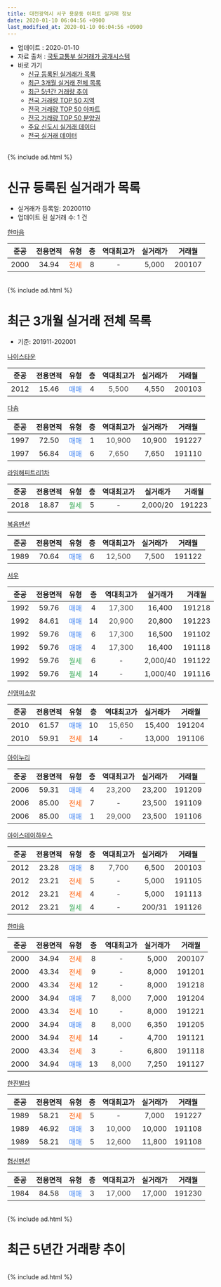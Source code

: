 ```yaml
---
title: 대전광역시 서구 용문동 아파트 실거래 정보
date: 2020-01-10 06:04:56 +0900
last_modified_at: 2020-01-10 06:04:56 +0900
---
```


* 업데이트 : 2020-01-10
* 자료 출처 : [국토교통부 실거래가 공개시스템](http://rt.molit.go.kr)
* 바로 가기
    * [신규 등록된 실거래가 목록](#신규-등록된-실거래가-목록)
    * [최근 3개월 실거래 전체 목록](#최근-3개월-실거래-전체-목록)
    * [최근 5년간 거래량 추이](#최근-5년간-거래량-추이)
    * [전국 거래량 TOP 50 지역](https://inasie.github.io/apt-trade-info/최근-3개월-전국에서-가장-거래가-많이-발생한-지역)
    * [전국 거래량 TOP 50 아파트](https://inasie.github.io/apt-trade-info/최근-3개월-전국에서-가장-거래가-많이-발생한-아파트)
    * [전국 거래량 TOP 50 분양권](https://inasie.github.io/apt-trade-info/최근-3개월-전국에서-가장-거래가-많이-발생한-분양권)
    * [주요 신도시 실거래 데이터](https://inasie.github.io/apt-trade-info/주요-신도시)
    * [전국 실거래 데이터](https://inasie.github.io/apt-trade-info/전국)
<br>
{% include ad.html %}
<br>

# 신규 등록된 실거래가 목록
* 실거래가 등록일: 20200110
* 업데이트 된 실거래 수: 1 건


[한마음](https://search.naver.com/search.naver?query=%EB%8C%80%EC%A0%84%EA%B4%91%EC%97%AD%EC%8B%9C+%EC%84%9C%EA%B5%AC+%EC%9A%A9%EB%AC%B8%EB%8F%99+%ED%95%9C%EB%A7%88%EC%9D%8C)

|준공|전용면적|유형|층|역대최고가|실거래가|거래월|
|:---:|:---:|:---:|:---:|:---:|:---:|:---:|
|2000|34.94|<span style="color:#ff5a00">전세</span>|8|<span style="color:#444444">-</span>|5,000|200107|


<br>
{% include ad.html %}
<br>

# 최근 3개월 실거래 전체 목록
* 기준: 201911-202001


[나이스타운](https://search.naver.com/search.naver?query=%EB%8C%80%EC%A0%84%EA%B4%91%EC%97%AD%EC%8B%9C+%EC%84%9C%EA%B5%AC+%EC%9A%A9%EB%AC%B8%EB%8F%99+%EB%82%98%EC%9D%B4%EC%8A%A4%ED%83%80%EC%9A%B4)

|준공|전용면적|유형|층|역대최고가|실거래가|거래월|
|:---:|:---:|:---:|:---:|:---:|:---:|:---:|
|2012|15.46|<span style="color:#4285f3">매매</span>|4|<span style="color:#444444">5,500</span>|4,550|200103|

[다솜](https://search.naver.com/search.naver?query=%EB%8C%80%EC%A0%84%EA%B4%91%EC%97%AD%EC%8B%9C+%EC%84%9C%EA%B5%AC+%EC%9A%A9%EB%AC%B8%EB%8F%99+%EB%8B%A4%EC%86%9C)

|준공|전용면적|유형|층|역대최고가|실거래가|거래월|
|:---:|:---:|:---:|:---:|:---:|:---:|:---:|
|1997|72.50|<span style="color:#4285f3">매매</span>|1|<span style="color:#444444">10,900</span>|10,900|191227|
|1997|56.84|<span style="color:#4285f3">매매</span>|6|<span style="color:#444444">7,650</span>|7,650|191110|

[라임해피트리1차](https://search.naver.com/search.naver?query=%EB%8C%80%EC%A0%84%EA%B4%91%EC%97%AD%EC%8B%9C+%EC%84%9C%EA%B5%AC+%EC%9A%A9%EB%AC%B8%EB%8F%99+%EB%9D%BC%EC%9E%84%ED%95%B4%ED%94%BC%ED%8A%B8%EB%A6%AC1%EC%B0%A8)

|준공|전용면적|유형|층|역대최고가|실거래가|거래월|
|:---:|:---:|:---:|:---:|:---:|:---:|:---:|
|2018|18.87|<span style="color:#34a853">월세</span>|5|<span style="color:#444444">-</span>|2,000/20|191223|

[복음맨션](https://search.naver.com/search.naver?query=%EB%8C%80%EC%A0%84%EA%B4%91%EC%97%AD%EC%8B%9C+%EC%84%9C%EA%B5%AC+%EC%9A%A9%EB%AC%B8%EB%8F%99+%EB%B3%B5%EC%9D%8C%EB%A7%A8%EC%85%98)

|준공|전용면적|유형|층|역대최고가|실거래가|거래월|
|:---:|:---:|:---:|:---:|:---:|:---:|:---:|
|1989|70.64|<span style="color:#4285f3">매매</span>|6|<span style="color:#444444">12,500</span>|7,500|191122|

[서우](https://search.naver.com/search.naver?query=%EB%8C%80%EC%A0%84%EA%B4%91%EC%97%AD%EC%8B%9C+%EC%84%9C%EA%B5%AC+%EC%9A%A9%EB%AC%B8%EB%8F%99+%EC%84%9C%EC%9A%B0)

|준공|전용면적|유형|층|역대최고가|실거래가|거래월|
|:---:|:---:|:---:|:---:|:---:|:---:|:---:|
|1992|59.76|<span style="color:#4285f3">매매</span>|4|<span style="color:#444444">17,300</span>|16,400|191218|
|1992|84.61|<span style="color:#4285f3">매매</span>|14|<span style="color:#444444">20,900</span>|20,800|191223|
|1992|59.76|<span style="color:#4285f3">매매</span>|6|<span style="color:#444444">17,300</span>|16,500|191102|
|1992|59.76|<span style="color:#4285f3">매매</span>|4|<span style="color:#444444">17,300</span>|16,400|191118|
|1992|59.76|<span style="color:#34a853">월세</span>|6|<span style="color:#444444">-</span>|2,000/40|191122|
|1992|59.76|<span style="color:#34a853">월세</span>|14|<span style="color:#444444">-</span>|1,000/40|191116|

[신영미소랑](https://search.naver.com/search.naver?query=%EB%8C%80%EC%A0%84%EA%B4%91%EC%97%AD%EC%8B%9C+%EC%84%9C%EA%B5%AC+%EC%9A%A9%EB%AC%B8%EB%8F%99+%EC%8B%A0%EC%98%81%EB%AF%B8%EC%86%8C%EB%9E%91)

|준공|전용면적|유형|층|역대최고가|실거래가|거래월|
|:---:|:---:|:---:|:---:|:---:|:---:|:---:|
|2010|61.57|<span style="color:#4285f3">매매</span>|10|<span style="color:#444444">15,650</span>|15,400|191204|
|2010|59.91|<span style="color:#ff5a00">전세</span>|14|<span style="color:#444444">-</span>|13,000|191106|

[아이누리](https://search.naver.com/search.naver?query=%EB%8C%80%EC%A0%84%EA%B4%91%EC%97%AD%EC%8B%9C+%EC%84%9C%EA%B5%AC+%EC%9A%A9%EB%AC%B8%EB%8F%99+%EC%95%84%EC%9D%B4%EB%88%84%EB%A6%AC)

|준공|전용면적|유형|층|역대최고가|실거래가|거래월|
|:---:|:---:|:---:|:---:|:---:|:---:|:---:|
|2006|59.31|<span style="color:#4285f3">매매</span>|4|<span style="color:#444444">23,200</span>|23,200|191209|
|2006|85.00|<span style="color:#ff5a00">전세</span>|7|<span style="color:#444444">-</span>|23,500|191109|
|2006|85.00|<span style="color:#4285f3">매매</span>|1|<span style="color:#444444">29,000</span>|23,500|191106|

[아이스테이하우스](https://search.naver.com/search.naver?query=%EB%8C%80%EC%A0%84%EA%B4%91%EC%97%AD%EC%8B%9C+%EC%84%9C%EA%B5%AC+%EC%9A%A9%EB%AC%B8%EB%8F%99+%EC%95%84%EC%9D%B4%EC%8A%A4%ED%85%8C%EC%9D%B4%ED%95%98%EC%9A%B0%EC%8A%A4)

|준공|전용면적|유형|층|역대최고가|실거래가|거래월|
|:---:|:---:|:---:|:---:|:---:|:---:|:---:|
|2012|23.28|<span style="color:#4285f3">매매</span>|8|<span style="color:#444444">7,700</span>|6,500|200103|
|2012|23.21|<span style="color:#ff5a00">전세</span>|5|<span style="color:#444444">-</span>|5,000|191105|
|2012|23.21|<span style="color:#ff5a00">전세</span>|4|<span style="color:#444444">-</span>|5,000|191113|
|2012|23.21|<span style="color:#34a853">월세</span>|4|<span style="color:#444444">-</span>|200/31|191126|

[한마음](https://search.naver.com/search.naver?query=%EB%8C%80%EC%A0%84%EA%B4%91%EC%97%AD%EC%8B%9C+%EC%84%9C%EA%B5%AC+%EC%9A%A9%EB%AC%B8%EB%8F%99+%ED%95%9C%EB%A7%88%EC%9D%8C)

|준공|전용면적|유형|층|역대최고가|실거래가|거래월|
|:---:|:---:|:---:|:---:|:---:|:---:|:---:|
|2000|34.94|<span style="color:#ff5a00">전세</span>|8|<span style="color:#444444">-</span>|5,000|200107|
|2000|43.34|<span style="color:#ff5a00">전세</span>|9|<span style="color:#444444">-</span>|8,000|191201|
|2000|43.34|<span style="color:#ff5a00">전세</span>|12|<span style="color:#444444">-</span>|8,000|191218|
|2000|34.94|<span style="color:#4285f3">매매</span>|7|<span style="color:#444444">8,000</span>|7,000|191204|
|2000|43.34|<span style="color:#ff5a00">전세</span>|10|<span style="color:#444444">-</span>|8,000|191221|
|2000|34.94|<span style="color:#4285f3">매매</span>|8|<span style="color:#444444">8,000</span>|6,350|191205|
|2000|34.94|<span style="color:#ff5a00">전세</span>|14|<span style="color:#444444">-</span>|4,700|191121|
|2000|43.34|<span style="color:#ff5a00">전세</span>|3|<span style="color:#444444">-</span>|6,800|191118|
|2000|34.94|<span style="color:#4285f3">매매</span>|13|<span style="color:#444444">8,000</span>|7,250|191127|

[한진빌라](https://search.naver.com/search.naver?query=%EB%8C%80%EC%A0%84%EA%B4%91%EC%97%AD%EC%8B%9C+%EC%84%9C%EA%B5%AC+%EC%9A%A9%EB%AC%B8%EB%8F%99+%ED%95%9C%EC%A7%84%EB%B9%8C%EB%9D%BC)

|준공|전용면적|유형|층|역대최고가|실거래가|거래월|
|:---:|:---:|:---:|:---:|:---:|:---:|:---:|
|1989|58.21|<span style="color:#ff5a00">전세</span>|5|<span style="color:#444444">-</span>|7,000|191227|
|1989|46.92|<span style="color:#4285f3">매매</span>|3|<span style="color:#444444">10,000</span>|10,000|191108|
|1989|58.21|<span style="color:#4285f3">매매</span>|5|<span style="color:#444444">12,600</span>|11,800|191108|

[협신맨션](https://search.naver.com/search.naver?query=%EB%8C%80%EC%A0%84%EA%B4%91%EC%97%AD%EC%8B%9C+%EC%84%9C%EA%B5%AC+%EC%9A%A9%EB%AC%B8%EB%8F%99+%ED%98%91%EC%8B%A0%EB%A7%A8%EC%85%98)

|준공|전용면적|유형|층|역대최고가|실거래가|거래월|
|:---:|:---:|:---:|:---:|:---:|:---:|:---:|
|1984|84.58|<span style="color:#4285f3">매매</span>|3|<span style="color:#444444">17,000</span>|17,000|191230|


<br>
{% include ad.html %}
<br>

# 최근 5년간 거래량 추이


<div style="width:100%;">
    <canvas id="deal_progress" height="200"></canvas>
</div>

<script>
new Chart(document.getElementById("deal_progress"), {
    type: 'line',
    data: {
        labels: ['201501','201502','201503','201504','201505','201506','201507','201508','201509','201510','201511','201512','201601','201602','201603','201604','201605','201606','201607','201608','201609','201610','201611','201612','201701','201702','201703','201704','201705','201706','201707','201708','201709','201710','201711','201712','201801','201802','201803','201804','201805','201806','201807','201808','201809','201810','201811','201812','201901','201902','201903','201904','201905','201906','201907','201908','201909','201910','201911','201912','202001'],
        datasets: [{
            label: '매매',
            pointRadius: 1,
            data: [9, 8, 15, 9, 8, 7, 7, 7, 14, 7, 13, 6, 10, 10, 19, 18, 11, 9, 6, 14, 9, 10, 12, 4, 11, 6, 9, 15, 8, 13, 9, 12, 17, 5, 9, 6, 6, 7, 11, 4, 7, 9, 2, 3, 8, 14, 16, 12, 10, 14, 13, 13, 11, 7, 7, 10, 2, 14, 8, 8, 2],
            borderColor: "rgba(255, 201, 14, 1)",
            backgroundColor: "rgba(255, 201, 14, 0.5)",
            fill: false,
            lineTension: 0
        },{
            label: '전월세',
            pointRadius: 1,
            data: [13, 15, 12, 16, 4, 13, 9, 5, 12, 11, 4, 12, 11, 9, 11, 7, 8, 12, 17, 8, 7, 15, 3, 1, 10, 14, 4, 8, 9, 2, 9, 9, 3, 4, 5, 3, 4, 4, 8, 4, 8, 11, 6, 7, 8, 10, 9, 8, 18, 21, 11, 8, 11, 4, 12, 8, 6, 4, 9, 5, 1],
            borderColor: "rgba(0, 141, 185, 1)",
            backgroundColor: "rgba(0, 141, 185, 0.5)",
            fill: false,
            lineTension: 0
        }
        ]
    },
    options: {
        responsive: true,
        title: {
            display: false
        },
        tooltips: {
            mode: 'index',
            intersect: false
        },
        hover: {
            mode: 'nearest',
            intersect: true
        },
        scales: {
            xAxes: [{
                display: true,
                scaleLabel: {
                    display: true,
                    labelString: '년/월'
                }
            }],
            yAxes: [{
                display: true,
                ticks: {
                    suggestedMin: 0,
                },
                scaleLabel: {
                    display: true,
                    labelString: '실거래 수'
                }
            }]
        }
    }
});

</script>


<br>
{% include ad.html %}
<br>

